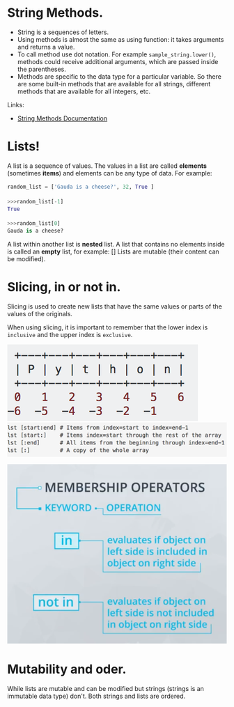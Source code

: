 # String Methods.

* String is a sequences of letters.
* Using methods is almost the same as using function: it takes arguments and returns a value. 
* To call method use dot notation. For example `sample_string.lower()`, methods could receive additional arguments, which are passed inside the parentheses.
* Methods are specific to the data type for a particular variable. So there are some built-in methods that are available for all strings, different methods that are available for all integers, etc.

Links:

* [String Methods Documentation](https://docs.python.org/3/library/stdtypes.html#string-methods)



# Lists!

A list is a sequence of values. The values in a list are called **elements** (sometimes **items**) and elements can be any type of data. For example:
```python
random_list = ['Gauda is a cheese?', 32, True ]

>>>random_list[-1]
True

>>>random_list[0]
Gauda is a cheese?
```

A list within another list is **nested** list. A list that contains no elements inside is called an **empty** list, for example: []
Lists are mutable (their content can be modified).

# Slicing, in or not in.

Slicing is used to create new lists that have the same values or parts of the values of the originals.

When using slicing, it is important to remember that the lower index is `inclusive` and the upper index is 
`exclusive`. 

![Slicing](slicing.png)
![Slicing start](slicing_start.png)

![Membership operators](membership_operators.png)

# Mutability and oder.

While lists are mutable and can be modified but strings (strings is an immutable data type) don't. Both strings and lists are ordered. 